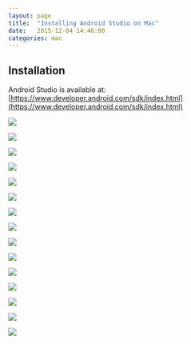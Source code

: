 ```yaml
---
layout: page
title:  "Installing Android Studio on Mac"
date:   2015-12-04 14:46:00
categories: mac
---
```


## Installation
Android Studio is available at: [https://www.developer.android.com/sdk/index.html](https://www.developer.android.com/sdk/index.html)

![](imgs/android/01.png)

![](imgs/android/03.png)

![](imgs/android/04.png)

![](imgs/android/05.png)

![](imgs/android/06.png)

![](imgs/android/07.png)

![](imgs/android/08.png)

![](imgs/android/09.png)

![](imgs/android/10.png)

![](imgs/android/11.png)

![](imgs/android/12.png)

![](imgs/android/13.png)

![](imgs/android/14.png)

![](imgs/android/15.png)

![](imgs/android/16.png)
